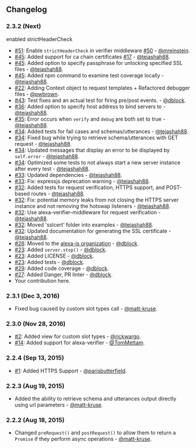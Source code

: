 ## Changelog

### 2.3.2 (Next)

enabled strictHeaderCheck

* [#51](https://github.com/alexa-js/alexa-app-server/pull/51): Enable `strictHeaderCheck` in verifier middleware [#50](https://github.com/alexa-js/alexa-app-server/issues/50) - [@mreinstein](https://github.com/mreinstein).
* [#45](https://github.com/alexa-js/alexa-app-server/pull/45): Added support for ca chain certificates [#17](https://github.com/alexa-js/alexa-app-server/pull/17) - [@tejashah88](https://github.com/tejashah88).
* [#45](https://github.com/alexa-js/alexa-app-server/pull/45): Added option to specify passphrase for unlocking specified SSL files - [@tejashah88](https://github.com/tejashah88).
* [#45](https://github.com/alexa-js/alexa-app-server/pull/45): Added npm command to examine test coverage locally - [@tejashah88](https://github.com/tejashah88).
* [#22](https://github.com/alexa-js/alexa-app-server/pull/22): Adding Context object to request templates + Refactored debugger files - [@pwbrown](https://github.com/pwbrown).
* [#43](https://github.com/alexa-js/alexa-app-server/pull/43): Test fixes and an actual test for firing pre/post events. - [@dblock](https://github.com/dblock).
* [#36](https://github.com/alexa-js/alexa-app-server/pull/36): Added option to specify host address to bind servers to - [@tejashah88](https://github.com/tejashah88).
* [#35](https://github.com/alexa-js/alexa-app-server/pull/35): Error occurs when `verify` and `debug` are both set to true - [@tejashah88](https://github.com/tejashah88).
* [#34](https://github.com/alexa-js/alexa-app-server/pull/34): Added tests for fail cases and schemas/utterances - [@tejashah88](https://github.com/tejashah88).
* [#34](https://github.com/alexa-js/alexa-app-server/pull/34): Fixed bug while trying to retrieve schema/utterances with GET request - [@tejashah88](https://github.com/tejashah88).
* [#34](https://github.com/alexa-js/alexa-app-server/pull/34): Updated messages that display an error to be displayed by `self.error` - [@tejashah88](https://github.com/tejashah88).
* [#34](https://github.com/alexa-js/alexa-app-server/pull/34): Optimized some tests to not always start a new server instance after every test - [@tejashah88](https://github.com/tejashah88).
* [#33](https://github.com/alexa-js/alexa-app-server/pull/33): Updated dependencies - [@tejashah88](https://github.com/tejashah88).
* [#33](https://github.com/alexa-js/alexa-app-server/pull/33): Fix: expressjs deprecation warning - [@tejashah88](https://github.com/tejashah88).
* [#32](https://github.com/alexa-js/alexa-app-server/pull/32): Added tests for request verification, HTTPS support, and POST-based routes - [@tejashah88](https://github.com/tejashah88).
* [#32](https://github.com/alexa-js/alexa-app-server/pull/32): Fix: potential memory leaks from not closing the HTTPS server instance and not removing the hotswap listeners - [@tejashah88](https://github.com/tejashah88).
* [#32](https://github.com/alexa-js/alexa-app-server/pull/32): Use alexa-verifier-middleware for request verification - [@tejashah88](https://github.com/tejashah88).
* [#32](https://github.com/alexa-js/alexa-app-server/pull/32): Moved 'sslcert' folder into examples - [@tejashah88](https://github.com/tejashah88).
* [#32](https://github.com/alexa-js/alexa-app-server/pull/32): Updated documentation for generating the SSL certificate - [@tejashah88](https://github.com/tejashah88).
* [#28](https://github.com/alexa-js/alexa-app-server/pull/28): Moved to the [alexa-js organization](https://github.com/alexa-js) - [@dblock](https://github.com/dblock).
* [#23](https://github.com/alexa-js/alexa-app-server/pull/23): Added `server.stop()` - [@dblock](https://github.com/dblock).
* [#23](https://github.com/alexa-js/alexa-app-server/pull/23): Added LICENSE - [@dblock](https://github.com/dblock).
* [#23](https://github.com/alexa-js/alexa-app-server/pull/23): Added tests - [@dblock](https://github.com/dblock).
* [#29](https://github.com/alexa-js/alexa-app-server/pull/29): Added code coverage - [@dblock](https://github.com/dblock).
* [#27](https://github.com/alexa-js/alexa-app-server/pull/27): Added Danger, PR linter - [@dblock](https://github.com/dblock).
* Your contribution here.

### 2.3.1 (Dec 3, 2016)

* Fixed bug caused by custom slot types call - [@matt-kruse](https://github.com/matt-kruse).

### 2.3.0 (Nov 28, 2016)

* [#2](https://github.com/alexa-js/alexa-app-server/pull/2): Added view for custom slot types - [@rickwargo](https://github.com/rickwargo).
* [#14](https://github.com/alexa-js/alexa-app-server/pull/2): Added support for alexa-verifier - [@TomMettam](https://github.com/TomMettam).

### 2.2.4 (Sep 13, 2015)

* [#1](https://github.com/alexa-js/alexa-app-server/pull/1): Added HTTPS Support - [@parisbutterfield](https://github.com/parisbutterfield).

### 2.2.3 (Aug 19, 2015)

* Added the ability to retrieve schema and utterances output directly using url parameters - [@matt-kruse](https://github.com/matt-kruse).

### 2.2.2 (Aug 18, 2015)

* Changed `preRequest()` and `postRequest()` to allow them to return a `Promise` if they perform async operations - [@matt-kruse](https://github.com/matt-kruse).
